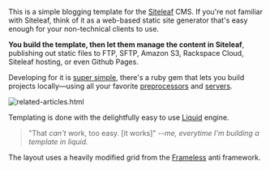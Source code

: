 This is a simple blogging template for the  [Siteleaf](http://siteleaf.com) CMS. If you're not familiar with Siteleaf, think of it as a web-based static site generator that's easy enough for your non-technical clients to use.

**You build the template, then let them manage the content in Siteleaf**, publishing out static files to FTP, SFTP, Amazon S3, Rackspace Cloud, Siteleaf hosting, or even Github Pages.

Developing for it is [super simple](http://vimeo.com/70121781), there's a ruby gem that lets you build projects locally—using all your favorite [preprocessors](http://sass-lang.com) and [servers](http://pow.cx).

![related-articles.html](http://frameleafs.siteleaf.net/assets/related-articles.html%20-%20:Users:bryanschuetz:Projects:frameleafs.png)

Templating is done with the delightfully easy to use  [Liquid](https://github.com/Shopify/liquid/wiki/Liquid-for-Designers) engine.

> "That _can't_ work, too easy. [it works]"
> <cite>--me, everytime I'm building a template in liquid.</cite>

The layout uses a heavily modified grid from the [Frameless](http://framelessgrid.com) anti framework.
